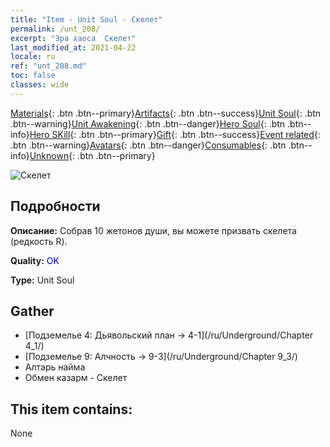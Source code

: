 ```yaml
---
title: "Item - Unit Soul - Скелет"
permalink: /unt_208/
excerpt: "Эра хаоса  Скелет"
last_modified_at: 2021-04-22
locale: ru
ref: "unt_208.md"
toc: false
classes: wide
---
```

 [Materials](/ItemsRU/){: .btn .btn--primary}[Artifacts](/ItemsRU/Artifacts/){: .btn .btn--success}[Unit Soul](/ItemsRU/UnitSoul/){: .btn .btn--warning}[Unit Awakening](/ItemsRU/UnitAwakening/){: .btn .btn--danger}[Hero Soul](/ItemsRU/HeroSoul/){: .btn .btn--info}[Hero SKill](/ItemsRU/HeroSkill/){: .btn .btn--primary}[Gift](/ItemsRU/Gift/){: .btn .btn--success}[Event related](/ItemsRU/Events/){: .btn .btn--warning}[Avatars](/ItemsRU/Avatars/){: .btn .btn--danger}[Consumables](/ItemsRU/Consumables/){: .btn .btn--info}[Unknown](/ItemsRU/Unknown/){: .btn .btn--primary}

 ![Скелет](/images/u/ti_kulouzhanshi.jpg)

## Подробности
 **Описание:** Собрав 10 жетонов души, вы можете призвать скелета (редкость R).

 **Quality:** <span style="color: #0000CD">OK</span>

 **Type:** Unit Soul

## Gather

*    [Подземелье 4: Дьявольский план -> 4-1](/ru/Underground/Chapter 4_1/) 
*    [Подземелье 9: Алчность -> 9-3](/ru/Underground/Chapter 9_3/) 
*    Алтарь найма 
*    Обмен казарм - Скелет 

## This item contains:

  None

